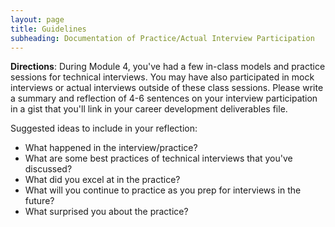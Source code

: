 ```yaml
---
layout: page
title: Guidelines
subheading: Documentation of Practice/Actual Interview Participation
---
```


**Directions**:
During Module 4, you've had a few in-class models and practice sessions for technical interviews. You may have also participated in mock interviews or actual interviews outside of these class sessions. Please write a summary and reflection of 4-6 sentences on your interview participation in a gist that you'll link in your career development deliverables file.

Suggested ideas to include in your reflection:

* What happened in the interview/practice?
* What are some best practices of technical interviews that you've discussed?
* What did you excel at in the practice?
* What will you continue to practice as you prep for interviews in the future?
* What surprised you about the practice?
